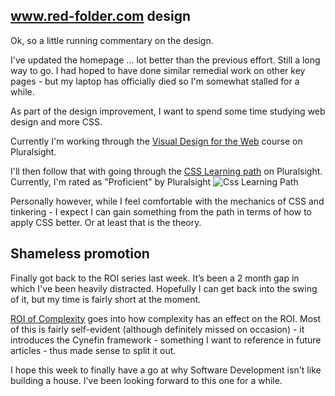 ## www.red-folder.com design
Ok, so a little running commentary on the design.

I've updated the homepage ... lot better than the previous effort.  Still a long way to go.  I had hoped to have done similar remedial work on other key pages - but my laptop has officially died so I'm somewhat stalled for a while.

As part of the design improvement, I want to spend some time studying web design and more CSS.

Currently I'm working through the [Visual Design for the Web](https://app.pluralsight.com/library/courses/visual-design-web-2465/table-of-contents) course on Pluralsight.

I'll then follow that with going through the [CSS Learning path](https://app.pluralsight.com/paths/skills/css) on Pluralsight.  Currently, I'm rated as "Proficient" by Pluralsight
![Css Learning Path](/media/blog/rfc-weekly-6th-March-2017/CSSLearningPath.PNG)

Personally however, while I feel comfortable with the mechanics of CSS and tinkering - I expect I can gain something from the path in terms of how to apply CSS better.  Or at least that is the theory.

## Shameless promotion
Finally got back to the ROI series last week.  It’s been a 2 month gap in which I've been heavily distracted.  Hopefully I can get back into the swing of it, but my time is fairly short at the moment.

[ROI of Complexity](https://www.red-folder.com/blog/roi-of-complexity) goes into how complexity has an effect on the ROI.  Most of this is fairly self-evident (although definitely missed on occasion) - it introduces the Cynefin framework - something I want to reference in future articles - thus made sense to split it out.

I hope this week to finally have a go at why Software Development isn't like building a house.  I've been looking forward to this one for a while.

